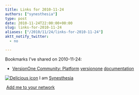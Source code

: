 ```yaml
---
title: Links for 2010-11-24
authors: ["synesthesia"]
type: post
date: 2010-11-24T22:00:00+00:00
slug: links-for-2010-11-24 
aliases: ["/2010/11/24/links-for-2010-11-24"]
aktt_notify_twitter:
  - no

---
```

Bookmarks I&#8217;ve shared on 2010-11-24:

  * [VersionOne Community: Platform][1] 
    [versionone][2] [documentation][3] </li> </ul> 
    
    <p class="deliciouslink">
      <a href="https://del.icio.us/synesthesia" title="See all my bookmarks on del.icio.us"><img src="https://www.synesthesia.co.uk/images/deliciousicon.jpg" alt="Delicious icon" /></a>&nbsp;I am <a href="https://del.icio.us/synesthesia" title="See all my bookmarks on del.icio.us">Synesthesia</a>
    </p>
    
    <p class="deliciouslink">
      <a href="https://del.icio.us/network?add=synesthesia" title="Add me to your del.icio.us network"><img src="https://www.synesthesia.co.uk/images/add.gif" alt="" /></a>&nbsp;<a href="https://del.icio.us/network?add=synesthesia" title="Add me to your del.icio.us network">Add me to your network</a>
    </p>

 [1]: https://community.versionone.com/sdk/default.aspx
 [2]: https://delicious.com/synesthesia/versionone
 [3]: https://delicious.com/synesthesia/documentation